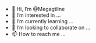 - 👋 Hi, I’m @Megagtline
- 👀 I’m interested in ...
- 🌱 I’m currently learning ...
- 💞️ I’m looking to collaborate on ...
- 📫 How to reach me ...

<!---
Megagtline/Megagtline is a ✨ special ✨ repository because its `README.md` (this file) appears on your GitHub profile.
You can click the Preview link to take a look at your changes.
--->
